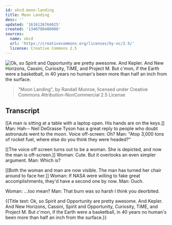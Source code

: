 ```yaml
---
id: xkcd.moon-landing
title: Moon Landing
desc: ''
updated: '1616126764625'
created: '1340780400000'
sources:
  name: xkcd
  url: 'https://creativecommons.org/licenses/by-nc/2.5/'
  license: Creative Commons 2.5
---
```

![Ok, so Spirit and Opportunity are pretty awesome. And Kepler. And New Horizons, Cassini, Curiosity, TiME, and Project M. But c'mon, if the Earth were a basketball, in 40 years no human's been more than half an inch from the surface.](https://imgs.xkcd.com/comics/moon_landing.png)
> "Moon Landing", by Randall Munroe, licensed under Creative Commons Attribution-NonCommercial 2.5 License

## Transcript
[[A man is sitting at a table with a laptop open. His hands are on the keys.]]
Man: Hah-- Neil DeGrasse Tyson has a great reply to people who doubt astronauts went to the moon.
Voice off-screen: Oh?
Man: "Atop 3,000 tons of rocket fuel, where 
else
 do you think they were headed?"

[[The voice off screen turns out to be a woman. She is depicted, and now the man is off-screen.]]
Woman: Cute. But it overlooks an even simpler argument.
Man: Which is?

[[Both the woman and man are now visible. The man has turned her chair around to face her.]]
Woman: If NASA were willing to fake great accomplishments, they'd have a second one by now.
Man: 
Ouch.

Woman: ...too mean?
Man: That burn was so harsh I think you deorbited.

{{Title text: Ok, so Spirit and Opportunity are pretty awesome. And Kepler. And New Horizons, Cassini, Spirit and Opportunity, Curiosity, TiME, and Project M. But c'mon, if the Earth were a basketball, in 40 years no human's been more than half an inch from the surface.}}
